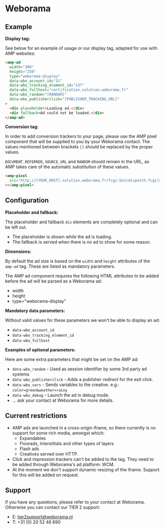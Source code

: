 <!---
Copyright 2015 The AMP HTML Authors. All Rights Reserved.

Licensed under the Apache License, Version 2.0 (the "License");
you may not use this file except in compliance with the License.
You may obtain a copy of the License at

      http://www.apache.org/licenses/LICENSE-2.0

Unless required by applicable law or agreed to in writing, software
distributed under the License is distributed on an "AS-IS" BASIS,
WITHOUT WARRANTIES OR CONDITIONS OF ANY KIND, either express or implied.
See the License for the specific language governing permissions and
limitations under the License.
-->

# Weborama

## Example

**Display tag:**

See below for an example of usage or our display tag, adapted for use with AMP websites:

```html
<amp-ad
  width="300"
  height="250"
  type="weborama-display"
  data-wbo_account_id="51"
  data-wbo_tracking_element_id="137"
  data-wbo_fullhost="certification.solution.weborama.fr"
  data-wbo_random="[RANDOM]"
  data-wbo_publisherclick="[PUBLISHER_TRACKING_URL]"
>
  <div placeholder>Loading ad.</div>
  <div fallback>Ad could not be loaded.</div>
</amp-ad>
```

**Conversion tag:**

In order to add conversion trackers to your page, please use the AMP pixel component that will be supplied to you by your Weborama contact.
The values mentioned between brackets `[]` should be replaced by the proper values.

`DOCUMENT_REFERRER`, `SOURCE_URL` and `RANDOM` should remain in the URL, as AMP takes care of the automatic substitution of these values.

```html
<amp-pixel
  src="http://[YOUR_HOST].solution.weborama.fr/fcgi-bin/dispatch.fcgi?a.A=co&a.si=[SITE_ID]&a.cp=[CONVERSION_PAGE]&a.ct=b&g.ru=DOCUMENT_REFERRER&g.pu=SOURCE_URL&g.cb=RANDOM"
></amp-pixel>
```

## Configuration

**Placeholder and fallback:**

The placeholder and fallback `div` elements are completely optional and can be left out.

- The placeholder is shown while the ad is loading.
- The fallback is served when there is no ad to show for some reason.

**Dimensions:**

By default the ad size is based on the `width` and `height` attributes of the `amp-ad` tag. These are listed as mandatory parameters.

The AMP ad component requires the following HTML attributes to be added before the ad will be parsed as a Weborama ad:

- width
- height
- type="weborama-display"

**Mandatory data parameters:**

Without valid values for these parameters we won't be able to display an ad:

- `data-wbo_account_id`
- `data-wbo_tracking_element_id`
- `data-wbo_fullhost`

**Examples of optional parameters:**

Here are some extra parameters that might be set on the AMP ad:

- `data-wbo_random` - Used as session identifier by some 3rd party ad systems
- `data-wbo_publisherclick` - Adds a publisher redirect for the exit click.
- `data-wbo_vars` - Sends variables to the creative. e.g.: `color=green&weather=rainy`
- `data-wbo_debug` - Launch the ad in debug mode.
- ... ask your contact at Weborama for more details.

## Current restrictions

- AMP ads are launched in a cross-origin iframe, so there currently is no support for some rich media, amongst which:
  - Expandables
  - Floorads, Interstitials and other types of layers
  - Flash ads
  - Creatives served over HTTP.
- Click and impression trackers can't be added to the tag. They need to be added through Weborama's ad platform: WCM.
- At the moment we don't support dynamic resizing of the iframe. Support for this will be added on request.

## Support

If you have any questions, please refer to your contact at Weborama. Otherwise you can contact our TIER 2 support:

- E: tier2support@weborama.nl
- T: +31 (0) 20 52 46 690
